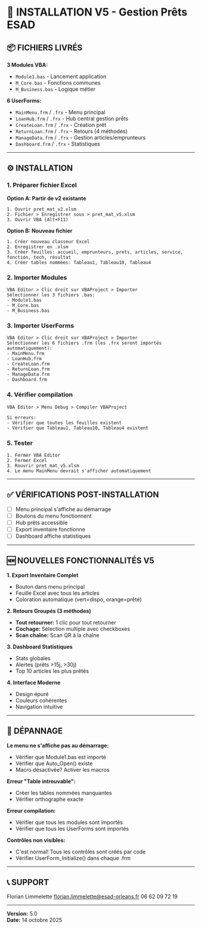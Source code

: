 # 🚀 INSTALLATION V5 - Gestion Prêts ESAD

## 📦 FICHIERS LIVRÉS

**3 Modules VBA:**
- `Module1.bas` - Lancement application
- `M_Core.bas` - Fonctions communes
- `M_Business.bas` - Logique métier

**6 UserForms:**
- `MainMenu.frm` / `.frx` - Menu principal
- `LoanHub.frm` / `.frx` - Hub central gestion prêts
- `CreateLoan.frm` / `.frx` - Création prêt
- `ReturnLoan.frm` / `.frx` - Retours (4 méthodes)
- `ManageData.frm` / `.frx` - Gestion articles/emprunteurs
- `Dashboard.frm` / `.frx` - Statistiques

---

## ⚙️ INSTALLATION

### 1. Préparer fichier Excel

**Option A: Partir de v2 existante**
```
1. Ouvrir pret_mat_v2.xlsm
2. Fichier > Enregistrer sous > pret_mat_v5.xlsm
3. Ouvrir VBA (Alt+F11)
```

**Option B: Nouveau fichier**
```
1. Créer nouveau classeur Excel
2. Enregistrer en .xlsm
3. Créer feuilles: accueil, emprunteurs, prets, articles, service, fonction, tech, résultat
4. Créer tables nommées: Tableau1, Tableau10, Tableau4
```

### 2. Importer Modules

```
VBA Editor > Clic droit sur VBAProject > Importer
Sélectionner les 3 fichiers .bas:
- Module1.bas
- M_Core.bas
- M_Business.bas
```

### 3. Importer UserForms

```
VBA Editor > Clic droit sur VBAProject > Importer
Sélectionner les 6 fichiers .frm (les .frx seront importés automatiquement):
- MainMenu.frm
- LoanHub.frm
- CreateLoan.frm
- ReturnLoan.frm
- ManageData.frm
- Dashboard.frm
```

### 4. Vérifier compilation

```
VBA Editor > Menu Debug > Compiler VBAProject

Si erreurs:
- Vérifier que toutes les feuilles existent
- Vérifier que Tableau1, Tableau10, Tableau4 existent
```

### 5. Tester

```
1. Fermer VBA Editor
2. Fermer Excel
3. Rouvrir pret_mat_v5.xlsm
4. Le menu MainMenu devrait s'afficher automatiquement
```

---

## ✅ VÉRIFICATIONS POST-INSTALLATION

- [ ] Menu principal s'affiche au démarrage
- [ ] Boutons du menu fonctionnent
- [ ] Hub prêts accessible
- [ ] Export inventaire fonctionne
- [ ] Dashboard affiche statistiques

---

## 🆕 NOUVELLES FONCTIONNALITÉS V5

**1. Export Inventaire Complet**
- Bouton dans menu principal
- Feuille Excel avec tous les articles
- Coloration automatique (vert=dispo, orange=prêté)

**2. Retours Groupés (3 méthodes)**
- **Tout retourner:** 1 clic pour tout retourner
- **Cochage:** Sélection multiple avec checkboxes
- **Scan chaîne:** Scan QR à la chaîne

**3. Dashboard Statistiques**
- Stats globales
- Alertes (prêts >15j, >30j)
- Top 10 articles les plus prêtés

**4. Interface Moderne**
- Design épuré
- Couleurs cohérentes
- Navigation intuitive

---

## 🐛 DÉPANNAGE

**Le menu ne s'affiche pas au démarrage:**
- Vérifier que Module1.bas est importé
- Vérifier que Auto_Open() existe
- Macro désactivée? Activer les macros

**Erreur "Table introuvable":**
- Créer les tables nommées manquantes
- Vérifier orthographe exacte

**Erreur compilation:**
- Vérifier que tous les modules sont importés
- Vérifier que tous les UserForms sont importés

**Contrôles non visibles:**
- C'est normal! Tous les contrôles sont créés par code
- Vérifier UserForm_Initialize() dans chaque .frm

---

## 📞 SUPPORT

Florian Limmelette
florian.limmelette@esad-orleans.fr
06 62 09 72 19

---

**Version:** 5.0  
**Date:** 14 octobre 2025

